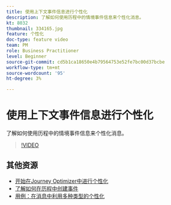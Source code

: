 ```yaml
---
title: 使用上下文事件信息进行个性化
description: 了解如何使用历程中的情境事件信息来个性化消息。
kt: 8032
thumbnail: 334165.jpg
feature: 个性化
doc-type: feature video
team: PM
role: Business Practitioner
level: Beginner
source-git-commit: cd5b1ca18650e4b79564753e52fe7bc00d37bcbe
workflow-type: tm+mt
source-wordcount: '95'
ht-degree: 3%

---
```



# 使用上下文事件信息进行个性化

了解如何使用历程中的情境事件信息来个性化消息。

>[!VIDEO](https://video.tv.adobe.com/v/334165?quality=12)

## 其他资源

* [开始在Journey Optimizer中进行个性化](https://experienceleague.adobe.com/docs/journey-optimizer/using/create-messages/personalization/personalize.html)
* [了解如何在历程中创建事件](https://experienceleague.adobe.com/docs/journey-optimizer/using/get-started/configure-journeys/events-journeys/unitary-events/about-creating.html)
* [用例：在消息中利用多种类型的个性化](https://experienceleague.adobe.com/docs/journey-optimizer/using/create-messages/personalization/personalization-use-case.html)
